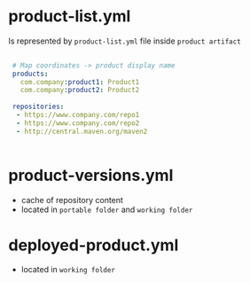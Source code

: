 # product-list.yml

Is represented by `product-list.yml` file inside `product artifact`

```yaml
 
 # Map coordinates -> product display name
 products: 
   com.company:product1: Product1 
   com.company:product2: Product2
   
 repositories:
  - https://www.company.com/repo1
  - https://www.company.com/repo2  
  - http://central.maven.org/maven2
  
 ```

# product-versions.yml

- cache of repository content
- located in `portable folder` and  `working folder`

# deployed-product.yml

- located in `working folder`

